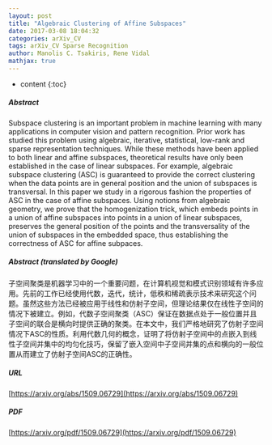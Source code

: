 ```yaml
---
layout: post
title: "Algebraic Clustering of Affine Subspaces"
date: 2017-03-08 18:04:32
categories: arXiv_CV
tags: arXiv_CV Sparse Recognition
author: Manolis C. Tsakiris, Rene Vidal
mathjax: true
---
```


* content
{:toc}

##### Abstract
Subspace clustering is an important problem in machine learning with many applications in computer vision and pattern recognition. Prior work has studied this problem using algebraic, iterative, statistical, low-rank and sparse representation techniques. While these methods have been applied to both linear and affine subspaces, theoretical results have only been established in the case of linear subspaces. For example, algebraic subspace clustering (ASC) is guaranteed to provide the correct clustering when the data points are in general position and the union of subspaces is transversal. In this paper we study in a rigorous fashion the properties of ASC in the case of affine subspaces. Using notions from algebraic geometry, we prove that the homogenization trick, which embeds points in a union of affine subspaces into points in a union of linear subspaces, preserves the general position of the points and the transversality of the union of subspaces in the embedded space, thus establishing the correctness of ASC for affine subpaces.

##### Abstract (translated by Google)
子空间聚类是机器学习中的一个重要问题，在计算机视觉和模式识别领域有许多应用。先前的工作已经使用代数，迭代，统计，低秩和稀疏表示技术来研究这个问题。虽然这些方法已经被应用于线性和仿射子空间，但理论结果仅在线性子空间的情况下被建立。例如，代数子空间聚类（ASC）保证在数据点处于一般位置并且子空间的联合是横向时提供正确的聚类。在本文中，我们严格地研究了仿射子空间情况下ASC的性质。利用代数几何的概念，证明了将仿射子空间中的点嵌入到线性子空间并集中的均匀化技巧，保留了嵌入空间中子空间并集的点和横向的一般位置从而建立了仿射子空间ASC的正确性。

##### URL
[https://arxiv.org/abs/1509.06729](https://arxiv.org/abs/1509.06729)

##### PDF
[https://arxiv.org/pdf/1509.06729](https://arxiv.org/pdf/1509.06729)


